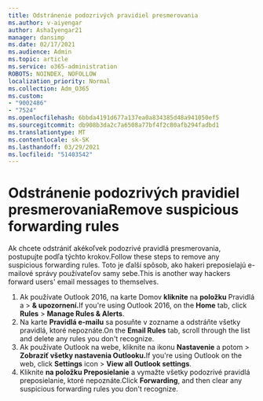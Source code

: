 ```yaml
---
title: Odstránenie podozrivých pravidiel presmerovania
ms.author: v-aiyengar
author: AshaIyengar21
manager: dansimp
ms.date: 02/17/2021
ms.audience: Admin
ms.topic: article
ms.service: o365-administration
ROBOTS: NOINDEX, NOFOLLOW
localization_priority: Normal
ms.collection: Adm_O365
ms.custom:
- "9002486"
- "7524"
ms.openlocfilehash: 6bbda4191d677a137ea0a834385d48a941050ef5
ms.sourcegitcommit: db908b3da2c7a6508a77bf4f2c80afb294fadbd1
ms.translationtype: MT
ms.contentlocale: sk-SK
ms.lasthandoff: 03/29/2021
ms.locfileid: "51403542"
---
```

# <a name="remove-suspicious-forwarding-rules"></a><span data-ttu-id="978c9-102">Odstránenie podozrivých pravidiel presmerovania</span><span class="sxs-lookup"><span data-stu-id="978c9-102">Remove suspicious forwarding rules</span></span>

<span data-ttu-id="978c9-103">Ak chcete odstrániť akékoľvek podozrivé pravidlá presmerovania, postupujte podľa týchto krokov.</span><span class="sxs-lookup"><span data-stu-id="978c9-103">Follow these steps to remove any suspicious forwarding rules.</span></span> <span data-ttu-id="978c9-104">Toto je ďalší spôsob, ako hakeri preposielajú e-mailové správy používateľov samy sebe.</span><span class="sxs-lookup"><span data-stu-id="978c9-104">This is another way hackers forward users' email messages to themselves.</span></span>

1. <span data-ttu-id="978c9-105">Ak používate Outlook 2016, na karte Domov **kliknite** na **položku** Pravidlá a  >  **& upozornení.**</span><span class="sxs-lookup"><span data-stu-id="978c9-105">If you're using Outlook 2016, on the **Home** tab, click **Rules** > **Manage Rules & Alerts**.</span></span> 
1. <span data-ttu-id="978c9-106">Na karte **Pravidlá e-mailu** sa posuňte v zozname a odstráňte všetky pravidlá, ktoré nepoznáte.</span><span class="sxs-lookup"><span data-stu-id="978c9-106">On the **Email Rules** tab, scroll through the list and delete any rules you don't recognize.</span></span>
1. <span data-ttu-id="978c9-107">Ak používate Outlook na webe, kliknite na ikonu **Nastavenie** a potom > **Zobraziť všetky nastavenia Outlooku.**</span><span class="sxs-lookup"><span data-stu-id="978c9-107">If you're using Outlook on the web, click **Settings** icon > **View all Outlook settings**.</span></span>
1. <span data-ttu-id="978c9-108">Kliknite **na položku Preposielanie** a vymažte všetky podozrivé pravidlá preposielanie, ktoré nepoznáte.</span><span class="sxs-lookup"><span data-stu-id="978c9-108">Click **Forwarding**, and then clear any suspicious forwarding rules you don't recognize.</span></span>
